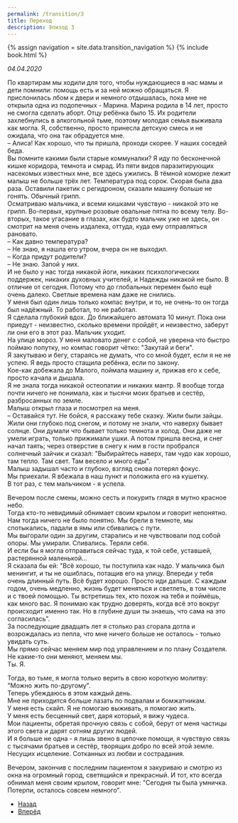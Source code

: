 ```yaml
---
permalink: /transition/3
title: Переход
description: Эпизод 3
---
```

{% assign navigation  = site.data.transition_navigation %}
{% include book.html %}

*04.04.2020*

По квартирам мы ходили для того, чтобы нуждающиеся в нас мамы и дети помнили: помощь есть и за ней можно обращаться.
Я прислонилась лбом к двери и немного отдышалась, пока мне не открыла одна из подопечных - Марина. Марина родила в 14 лет, просто не смогла сделать аборт. Отцу ребёнка было 15. Их родители захлебнулись в алкогольной тьме, поэтому молодая семья выживала как могла. Я, собственно, просто принесла детскую смесь и не ожидала, что она так обрадуется мне.  
– Алиса! Как хорошо, что ты пришла, проходи скорее. У наших соседей беда.  
Вы помните какими были старые коммуналки? Я иду по бесконечной кишке коридора, темнота и смрад. Из пяти видов паразитирующих насекомых известных мне, все здесь ужились. В тёмной коморке лежит малыш не больше трёх лет. Температура под сорок. Скорая была два раза. Оставили пакетик с регидроном, сказали машину больше не гонять. Обычный грипп.  
Осматриваю мальчика, и всеми кишками чувствую - никакой это не грипп. Во-первых, крупные розовые овальные пятна по всему телу. Во-вторых, такое угасание в глазах, как будто мальчик уже не здесь, он смотрит на меня очень издалека, оттуда, куда ему отправляться рановато.  
– Как давно температура?  
– Не знаю, я нашла его утром, вчера он не выходил.  
– Когда придут родители?  
– Не знаю. Запой у них.  
И не было у нас тогда никакой йоги, никаких психологических поддержек, никаких духовных учителей, и Надежды никакой не было. В отличие от сегодня. Потому что до глобальных перемен было ещё очень далеко. Светлые времена нам даже не снились.  
У меня был один лишь только компас внутри, и то, не очень-то он тогда был надёжный. То работал, то не работал.  
Я сделала глубокий вдох. До ближайшего автомата 10 минут. Пока они приедут - неизвестно, сколько времени пройдёт, и неизвестно, заберут ли они его в этот раз. Мальчик уходит.  
На улице мороз. У меня маловато денег с собой, не уверена что быстро поймаю попутку, но компас говорит чётко: "Закутай и беги".  
Я закутываю и бегу, стараясь не думать, что со мной будет, если я не не успею. Я ведь просто стащила ребёнка, если по закону.  
Кое-как добежала до Малого, поймала машину и, прижав его к себе, просто качала и дышала.  
Я не знала тогда никакой остеопатии и никаких мантр. Я вообще тогда почти ничего не понимала, как и тысячи моих братьев и сестёр, разбросанных по земле.  
Малыш открыл глаза и посмотрел на меня.  
– Оставайся тут. Не бойся, я расскажу тебе сказку. Жили были зайцы. Жили они глубоко под снегом, и потому не знали, что наверху бывает солнце. Они думали что бывает только темнота и холод. Они даже не умели играть, только прижимали ушки. А потом пришла весна, и снег начал таять; через отверстие в снегу к ним в гости пробрался солнечный зайчик и сказал: "Выбирайтесь наверх, там чудо как хорошо, там тепло. Там свет. Там весело и много еды".  
Малыш задышал часто и глубоко, взгляд снова потерял фокус.  
Мы приехали. Я вбежала в наш пункт и положила его на кушетку.  
В тот раз, с тем мальчиком - я успела.  

Вечером после смены, можно сесть и покурить глядя в мутно красное небо.  
Тогда кто-то невидимый обнимает своим крылом и говорит непонятно.  
Нам тогда ничего не было понятно. Мы брели в темноте, мы спотыкались, падали в ямы или сбивались с пути.  
Мы выгорали один за другим, старались и не чувствовали под собой опоры. Мы умирали. Спивались. Теряли себя.  
И если бы я могла отправиться сейчас туда, к той себе, уставшей, растерянной маленькой...  
Я сказала бы ей: "Всё хорошо, ты поступила как надо. У мальчика был менингит, и ты не ошиблась, потащив его на улицу. Впереди у тебя очень длинный путь. Всё будет хорошо. Просто иди дальше. С каждым годом, очень медленно, жизнь будет меняться и светлеть, в том числе и с твоей помощью. Ты встретишь тех, кто похож на тебя и поймёшь, как много вас. Я понимаю как трудно доверять, когда всё это вокруг происходит именно так. Но в глубине души ты знаешь, что сама на это согласилась".  
За последующие двадцать лет я столько раз сгорала дотла и возрождалась из пепла, что мне ничего больше не осталось - только увидать суть.  
Мы прямо сейчас меняем мир под управлением и по плану Создателя.  
Не какие-то они меняют, меняем мы.  
Ты. Я.

Тогда, во тьме, я могла только верить в свою короткую молитву:  
"Можно жить по-другому".  
Теперь убеждаюсь в этом каждый день.  
Мне не приходится больше лазать по подвалам и бомжатникам.  
У меня есть скайп. Я не помогаю выживать, я помогаю жить.  
У меня есть бесценный свет, даря который, я вижу чудеса.  
Мои пациенты, обретая прочную связь с собой, берут от меня частицы этого света и дарят сотням других людей.  
И я больше не одна - я лишь звено в цепочке помощи, я чувствую связь с тысячами братьев и сестёр, творящих добро по всей этой земле. Несущих исцеление. Сотканных из любви и сострадания.

Вечером, закончив с последним пациентом я закуриваю и смотрю из окна на огромный город, светящийся и прекрасный. И тот, кто всегда обнимал меня своим крылом, говорит мне: "Сегодня ты была умничка. Потерпи, осталось совсем немного".

<nav aria-label="pagination">
  <ul class="pagination justify-content-center">
    <li class="page-item">
      <a class="page-link" href="/transition/2"><i class="bi bi-arrow-left"></i> Назад</a>
    </li>
    <li class="page-item">
      <a class="page-link" href="/transition/4">Вперёд <i class="bi bi-arrow-right"></i></a>
    </li>
  </ul>
</nav>